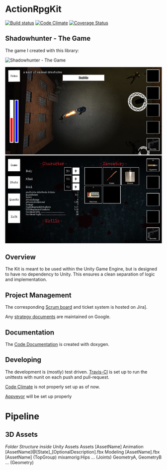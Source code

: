 # ActionRpgKit

[![Build status](https://ci.appveyor.com/api/projects/status/mqj6fnpo5mml4iq5?svg=true)](https://ci.appveyor.com/project/PaulSchweizer/actionrpgkit) [![Code Climate](https://codeclimate.com/github/PaulSchweizer/ActionRpgKit/badges/gpa.svg)](https://codeclimate.com/github/PaulSchweizer/ActionRpgKit) [![Coverage Status](https://coveralls.io/repos/github/PaulSchweizer/ActionRpgKit/badge.svg)](https://coveralls.io/github/PaulSchweizer/ActionRpgKit)

## Shadowhunter - The Game
The game I created with this library:

![Shadowhunter - The Game](http://www.leifproductions.de/schattenjaeger/game/)

![Game](/docs/game.jpg)
![Menu](/docs/menu.jpg)

## Overview
The Kit is meant to be used within the Unity Game Engine, but is designed to have no dependency to Unity.
This ensures a clean separation of logic and implementation.

## Project Management
The corresponding [Scrum board](https://paulschweizer.atlassian.net/secure/RapidBoard.jspa?projectKey=ARPG&rapidView=4&view=planning.nodetail) and ticket system is hosted on Jira].

Any [strategy documents](https://drive.google.com/open?id=0B_5pqWUPN6WhX29nazlWNjRhN2c) are maintained on Google.

## Documentation
The [Code Documentation](https://paulschweizer.github.io/ActionRpgKit/) is created with doxygen.

## Developing
The development is (mostly) test driven.
[Travis-CI](https://travis-ci.org/PaulSchweizer/ActionRpgKit/branches) is set up to run the unittests with nunit on each push and pull-request.

[Code Climate](https://codeclimate.com/github/PaulSchweizer/ActionRpgKit/badges) is not properly set up as of now.

[Appveyor](https://ci.appveyor.com/project/PaulSchweizer/actionrpgkit) will be set up properly

# Pipeline

## 3D Assets

*Folder Structure inside Unity*
Assets
    Assets
        [AssetName]
            Animation
                [AssetName]@[State]_[OptionalDescription].fbx
            Modeling
                [AssetName].fbx
                    [AssetName] (TopGroup)
                        mixamorig:Hips ... (Joints)
                        GeometryA, GeometryB ... (Geometry)

